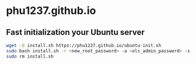 # phu1237.github.io

## Fast initialization your Ubuntu server

```bash
wget -O install.sh https://phu1237.github.io/ubuntu-init.sh
sudo bash install.sh -r <new_root_password> -a <ols_admin_password> -s <virtual_host_name>
sudo rm install.sh
```